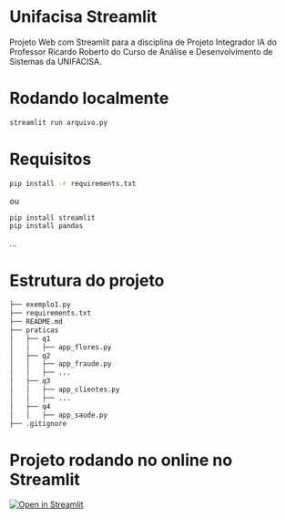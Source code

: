 # Unifacisa Streamlit
Projeto Web com Streamlit para a disciplina de Projeto Integrador IA do Professor Ricardo Roberto do Curso de Análise e Desenvolvimento de Sistemas da UNIFACISA.

# Rodando localmente
```bash 
streamlit run arquivo.py
```
# Requisitos
```bash
pip install -r requirements.txt
```
ou
```bash
pip install streamlit
pip install pandas
```
...

# Estrutura do projeto
```bash
├── exemplo1.py
├── requirements.txt
├── README.md
├── praticas
│   ├── q1
│   │   ├── app_flores.py
│   ├── q2
│   │   ├── app_fraude.py
│   │   ├── ...
│   ├── q3
│   │   ├── app_clientes.py
│   │   ├── ...
│   ├── q4
│   │   ├── app_saude.py
├── .gitignore
```

# Projeto rodando no online no Streamlit
[![Open in Streamlit](https://static.streamlit.io/badges/streamlit_badge_black_white.svg)](https://agenciaapp.streamlit.app/)
